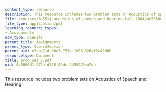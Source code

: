 ```yaml
---
content_type: resource
description: This resource includes two problem sets on Acoustics of Speech and Hearing.
file: /courses/6-551j-acoustics-of-speech-and-hearing-fall-2004/4c5866d1979ad72849dc4d39420ea7da_prob_set_8.pdf
file_type: application/pdf
learning_resource_types:
- Assignments
ocw_type: OCWFile
parent_title: Assignments
parent_type: CourseSection
parent_uid: e3cad21d-0bc3-753e-1865-626af2c42d8b
resourcetype: Document
title: prob_set_8.pdf
uid: 4c5866d1-979a-d728-49dc-4d39420ea7da
---
```

This resource includes two problem sets on Acoustics of Speech and Hearing.

